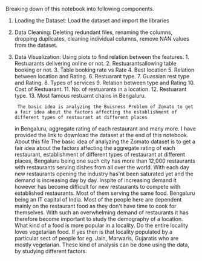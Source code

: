 Breaking down of this notebook into following components.

1. Loading the Dataset:
      Load the dataset and import the libraries
2. Data Cleaning:
      Deleting redundant files, renaming the columns, dropping duplicates, cleaning individual columns, remove NAN values from the dataset.
3. Data Visualization:
      Using plots to find relation between the features.
        1. Restuarants delivering online or not.
        2. Restuarantsallowing table booking or not.
        3. Table booking rate vs Rate
        4. Best location
        5. Relation between location and Rating.
        6. Restuarant type.
        7. Guassian rest type and Rating.
        8. Types of services
        9. Relation between type and Rating
        10. Cost of Restuarant.
        11. No. of restuarants in a location.
        12. Restuarant type.
        13. Most famous restuarnt chains in Bengaluru.

        The basic idea is analyzing the Buisness Problem of Zomato to get a fair idea about the factors affecting the establishment of different types of restaurant at different places
   in Bengaluru, aggregate rating of each restaurant and many more. I have provided the link to download the dataset at the end of this notebook.
        About this file The basic idea of analyzing the Zomato dataset is to get a fair idea about the factors affecting the aggregate rating of each restaurant, establishment of
   different types of restaurant at different places, Bengaluru being one such city has more than 12,000 restaurants with restaurants serving dishes from all over the world. With
   each day new restaurants opening the industry has'nt been saturated yet and the demand is increasing day by day. Inspite of increasing demand it however has become difficult for
   new restaurants to compete with established restaurants. Most of them serving the same food. Bengaluru being an IT capital of India. Most of the people here are dependent mainly
   on the restaurant food as they don't have time to cook for themselves. With such an overwhelming demand of restaurants it has therefore become important to study the demography of
   a location. What kind of a food is more popular in a locality. Do the entire locality loves vegetarian food. If yes then is that locality populated by a particular sect of people for
   eg. Jain, Marwaris, Gujaratis who are mostly vegetarian. These kind of analysis can be done using the data, by studying different factors.
